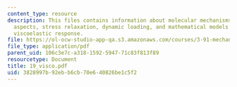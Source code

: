 ```yaml
---
content_type: resource
description: This files contains information about molecular mechanisms, phenomenological
  aspects, stress relaxation, dynamic loading, and mathematical models for linear
  viscoelastic response.
file: https://ol-ocw-studio-app-qa.s3.amazonaws.com/courses/3-91-mechanical-behavior-of-plastics-spring-2007/3828997b92ebb6cb70e640826be1c5f2_19_visco.pdf
file_type: application/pdf
parent_uid: 106c3e7c-a318-1592-5947-71c83f813f89
resourcetype: Document
title: 19_visco.pdf
uid: 3828997b-92eb-b6cb-70e6-40826be1c5f2
---
```

